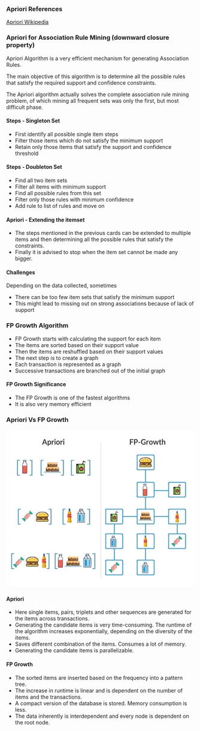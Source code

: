 
### Apriori References

[Apriori Wikipedia](https://en.wikipedia.org/wiki/Apriori_algorithm)

### Apriori for Association Rule Mining (downward closure property)

Apriori Algorithm is a very efficient mechanism for generating Association Rules.

The main objective of this algorithm is to determine all the possible rules that satisfy the required support and confidence constraints.

The Apriori algorithm actually solves the complete association rule mining problem, of which mining
all frequent sets was only the first, but most difficult phase.

#### Steps - Singleton Set

* First identify all possible single item steps
* Filter those items which do not satisfy the minimum support
* Retain only those items that satisfy the support and confidence threshold

#### Steps - Doubleton Set

* Find all two item sets
* Filter all items with minimum support
* Find all possible rules from this set
* Filter only those rules with minimum confidence
* Add rule to list of rules and move on

#### Apriori - Extending the itemset

* The steps mentioned in the previous cards can be extended to multiple items and then determining all the possible rules that satisfy the constraints.
* Finally it is advised to stop when the item set cannot be made any bigger.

#### Challenges

Depending on the data collected, sometimes

* There can be too few item sets that satisfy the minimum support
* This might lead to missing out on strong associations because of lack of support

### FP Growth Algorithm

* FP Growth starts with calculating the support for each item
* The items are sorted based on their support value
* Then the items are reshuffled based on their support values
* The next step is to create a graph
* Each transaction is represented as a graph
* Successive transactions are branched out of the initial graph

#### FP Growth Significance
* The FP Growth is one of the fastest algorithms
* It is also very memory efficient

### Apriori Vs FP Growth

![Apriori vs FP-growth](https://github.com/navkar/TensorFlow/blob/master/Apriori_FP-growth.jpeg)

#### Apriori

* Here single items, pairs, triplets and other sequences are generated for the items across transactions.
* Generating the candidate items is very time-consuming. The runtime of the algorithm increases exponentially, depending on the diversity of the items.
* Saves different combination of the items. Consumes a lot of memory.
* Generating the candidate items is parallelizable.

#### FP Growth

* The sorted items are inserted based on the frequency into a pattern tree.
* The increase in runtime is linear and is dependent on the number of items and the transactions.
* A compact version of the database is stored. Memory consumption is less.
* The data inherently is interdependent and every node is dependent on the root node.









